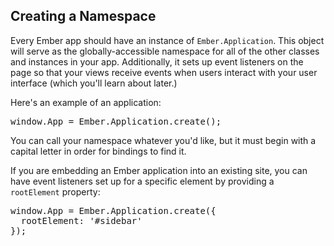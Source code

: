 ## Creating a Namespace

Every Ember app should have an instance of `Ember.Application`. This object
will serve as the globally-accessible namespace for all of the other classes
and instances in your app. Additionally, it sets up event listeners on the page
so that your views receive events when users interact with your user interface
(which you'll learn about later.)

Here's an example of an application:

<pre class="brush: js;">
window.App = Ember.Application.create();
</pre>

You can call your namespace whatever you'd like, but it must begin
with a capital letter in order for bindings to find it.

If you are embedding an Ember application into an existing site, you can
have event listeners set up for a specific element by providing a `rootElement` property:

<pre class="brush: js; highlight: 2;">
window.App = Ember.Application.create({
  rootElement: '#sidebar'
});
</pre>
